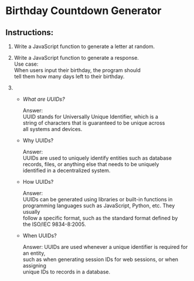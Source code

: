 # Birthday Countdown Generator

## Instructions:  
1. Write a JavaScript function to generate a letter at random.

2. Write a JavaScript function to generate a response.  
   Use case:  
   When users input their birthday, the program should   
   tell them how many days left to their birthday.  
   
3. * *What are UUIDs?*   

      Answer:  
      UUID stands for Universally Unique Identifier, which is a   
      string of characters that is guaranteed to be unique across   
      all systems and devices.  
      
   * Why UUIDs?    
  
      Answer:  
      UUIDs are used to uniquely identify entities such as database   
      records, files, or anything else that needs to be uniquely   
      identified in a decentralized system.  
      
   * How UUIDs?  
   
      Answer:  
      UUIDs can be generated using libraries or built-in functions in   
      programming languages such as JavaScript, Python, etc. They usually   
      follow a specific format, such as the standard format defined by   
      the ISO/IEC 9834-8:2005.  
      
   * When UUIDs?  
   
      Answer:
      UUIDs are used whenever a unique identifier is required for an entity,  
      such as when generating session IDs for web sessions, or when assigning  
      unique IDs to records in a database.
